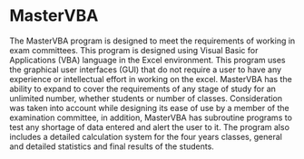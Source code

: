 # MasterVBA
The MasterVBA program is designed to meet the requirements of working in exam committees. This program is designed using Visual Basic for Applications (VBA) language in the Excel environment. This program uses the graphical user interfaces (GUI) that do not require a user to have any experience or intellectual effort in working on the excel. MasterVBA has the ability to expand to cover the requirements of any stage of study for an unlimited number, whether students or number of classes. Consideration was taken into account while designing its ease of use by a member of the examination committee, in addition, MasterVBA has subroutine programs to test any shortage of data entered and alert the user to it. The program also includes a detailed calculation system for the four years classes, general and detailed statistics and final results of the students.
